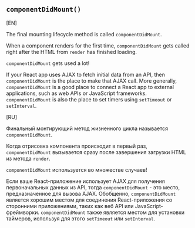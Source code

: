 ## `componentDidMount()`

[EN]

The final mounting lifecycle method is called `componentDidMount`.

When a component renders for the first time, `componentDidMount` gets called right after the HTML from `render` has finished loading.

`componentDidMount` gets used a lot!

If your React app uses AJAX to fetch initial data from an API, then `componentDidMount` is the place to make that AJAX call. More generally, `componentDidMount` is a good place to connect a React app to external applications, such as web APIs or JavaScript frameworks. `componentDidMount` is also the place to set timers using `setTimeout` or `setInterval`.

[RU]

Финальный монтирующий метод жизненного цикла называется `componentDidMount`.

Когда отрисовка компонента происходит в первый раз, `componentDidMount` вызывается сразу после завершения загрузки HTML из метода `render`.

`componentDidMount` используется во множестве случаев!

Если ваше React-приложение использует AJAX для получения первоначальных данных из API, тогда `componentDidMount` - это место, предназначенное для вызова AJAX. Обобщенно, `componentDidMount` является хорошим местом для соединения React-приложения со сторонними приложениями, таких как веб API или JavaScript-фреймворки. `componentDidMount` также является местом для установки таймеров, используя для этого `setTimeout` или `setInterval`.
